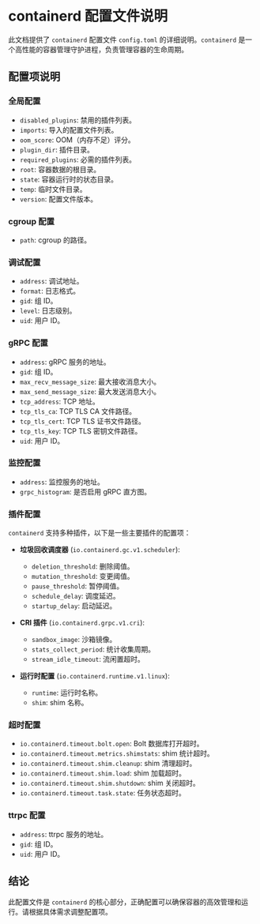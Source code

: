 # containerd 配置文件说明

此文档提供了 `containerd` 配置文件 `config.toml` 的详细说明。`containerd` 是一个高性能的容器管理守护进程，负责管理容器的生命周期。

## 配置项说明

### 全局配置

- `disabled_plugins`: 禁用的插件列表。
- `imports`: 导入的配置文件列表。
- `oom_score`: OOM（内存不足）评分。
- `plugin_dir`: 插件目录。
- `required_plugins`: 必需的插件列表。
- `root`: 容器数据的根目录。
- `state`: 容器运行时的状态目录。
- `temp`: 临时文件目录。
- `version`: 配置文件版本。

### cgroup 配置

- `path`: cgroup 的路径。

### 调试配置

- `address`: 调试地址。
- `format`: 日志格式。
- `gid`: 组 ID。
- `level`: 日志级别。
- `uid`: 用户 ID。

### gRPC 配置

- `address`: gRPC 服务的地址。
- `gid`: 组 ID。
- `max_recv_message_size`: 最大接收消息大小。
- `max_send_message_size`: 最大发送消息大小。
- `tcp_address`: TCP 地址。
- `tcp_tls_ca`: TCP TLS CA 文件路径。
- `tcp_tls_cert`: TCP TLS 证书文件路径。
- `tcp_tls_key`: TCP TLS 密钥文件路径。
- `uid`: 用户 ID。

### 监控配置

- `address`: 监控服务的地址。
- `grpc_histogram`: 是否启用 gRPC 直方图。

### 插件配置

`containerd` 支持多种插件，以下是一些主要插件的配置项：

- **垃圾回收调度器** (`io.containerd.gc.v1.scheduler`):
  - `deletion_threshold`: 删除阈值。
  - `mutation_threshold`: 变更阈值。
  - `pause_threshold`: 暂停阈值。
  - `schedule_delay`: 调度延迟。
  - `startup_delay`: 启动延迟。

- **CRI 插件** (`io.containerd.grpc.v1.cri`):
  - `sandbox_image`: 沙箱镜像。
  - `stats_collect_period`: 统计收集周期。
  - `stream_idle_timeout`: 流闲置超时。

- **运行时配置** (`io.containerd.runtime.v1.linux`):
  - `runtime`: 运行时名称。
  - `shim`: shim 名称。

### 超时配置

- `io.containerd.timeout.bolt.open`: Bolt 数据库打开超时。
- `io.containerd.timeout.metrics.shimstats`: shim 统计超时。
- `io.containerd.timeout.shim.cleanup`: shim 清理超时。
- `io.containerd.timeout.shim.load`: shim 加载超时。
- `io.containerd.timeout.shim.shutdown`: shim 关闭超时。
- `io.containerd.timeout.task.state`: 任务状态超时。

### ttrpc 配置

- `address`: ttrpc 服务的地址。
- `gid`: 组 ID。
- `uid`: 用户 ID。

## 结论

此配置文件是 `containerd` 的核心部分，正确配置可以确保容器的高效管理和运行。请根据具体需求调整配置项。

